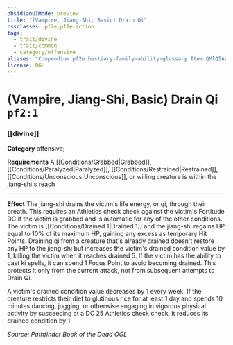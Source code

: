 ```yaml
---
obsidianUIMode: preview
title: "(Vampire, Jiang-Shi, Basic) Drain Qi"
cssclasses: pf2e,pf2e-action
tags:
  - trait/divine
  - trait/common
  - category/offensive
aliases: "Compendium.pf2e.bestiary-family-ability-glossary.Item.QMlQ5AvcunCvjlfM"
license: OGL
---
```

# (Vampire, Jiang-Shi, Basic) Drain Qi `pf2:1`

### [[divine]]

**Category** offensive; 




**Requirements** A [[Conditions/Grabbed|Grabbed]], [[Conditions/Paralyzed|Paralyzed]], [[Conditions/Restrained|Restrained]], [[Conditions/Unconscious|Unconscious]], or willing creature is within the jiang-shi's reach

* * *

**Effect** The jiang-shi drains the victim's life energy, or qi, through their breath. This requires an Athletics check check against the victim's Fortitude DC if the victim is grabbed and is automatic for any of the other conditions. The victim is [[Conditions/Drained 1|Drained 1]] and the jiang-shi regains HP equal to 10% of its maximum HP, gaining any excess as temporary Hit Points. Draining qi from a creature that's already drained doesn't restore any HP to the jiang-shi but increases the victim's drained condition value by 1, killing the victim when it reaches drained 5. If the victim has the ability to cast ki spells, it can spend 1 Focus Point to avoid becoming drained. This protects it only from the current attack, not from subsequent attempts to Drain Qi.

A victim's drained condition value decreases by 1 every week. If the creature restricts their diet to glutinous rice for at least 1 day and spends 10 minutes dancing, jogging, or otherwise engaging in vigorous physical activity by succeeding at a DC 25 Athletics check check, it reduces its drained condition by 1.

*Source: Pathfinder Book of the Dead*
*OGL*